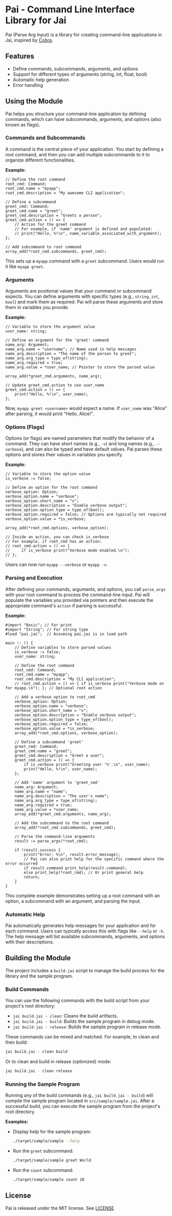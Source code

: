 # Pai - Command Line Interface Library for Jai

Pai (Parse Arg Input) is a library for creating command-line applications in Jai, inspired by [Cobra](https://github.com/spf13/cobra).

## Features

- Define commands, subcommands, arguments, and options
- Support for different types of arguments (string, int, float, bool)
- Automatic help generation
- Error handling

## Using the Module

Pai helps you structure your command-line application by defining commands, which can have subcommands, arguments, and options (also known as flags).

### Commands and Subcommands

A command is the central piece of your application. You start by defining a root command, and then you can add multiple subcommands to it to organize different functionalities.

**Example:**
```jai
// Define the root command
root_cmd: Command;
root_cmd.name = "myapp";
root_cmd.description = "My awesome CLI application";

// Define a subcommand
greet_cmd: Command;
greet_cmd.name = "greet";
greet_cmd.description = "Greets a person";
greet_cmd.action = () => {
    // Action for the greet command
    // For example, if 'name' argument is defined and populated:
    // print("Hello, %!\n", name_variable_associated_with_argument);
};

// Add subcommand to root command
array_add(*root_cmd.subcommands, greet_cmd);
```
This sets up a `myapp` command with a `greet` subcommand. Users would run it like `myapp greet`.

### Arguments

Arguments are positional values that your command or subcommand expects. You can define arguments with specific types (e.g., `string`, `int`, `bool`) and mark them as required. Pai will parse these arguments and store them in variables you provide.

**Example:**
```jai
// Variable to store the argument value
user_name: string;

// Define an argument for the 'greet' command
name_arg: Argument;
name_arg.name = "username"; // Name used in help messages
name_arg.description = "The name of the person to greet";
name_arg.arg_type = type_of(string);
name_arg.required = true;
name_arg.value = *user_name; // Pointer to store the parsed value

array_add(*greet_cmd.arguments, name_arg);

// Update greet_cmd.action to use user_name
greet_cmd.action = () => {
    print("Hello, %!\n", user_name);
};
```
Now, `myapp greet <username>` would expect a name. If `user_name` was "Alice" after parsing, it would print "Hello, Alice!".

### Options (Flags)

Options (or flags) are named parameters that modify the behavior of a command. They can have short names (e.g., `-v`) and long names (e.g., `--verbose`), and can also be typed and have default values. Pai parses these options and stores their values in variables you specify.

**Example:**
```jai
// Variable to store the option value
is_verbose := false;

// Define an option for the root command
verbose_option: Option;
verbose_option.name = "verbose";
verbose_option.short_name = "v";
verbose_option.description = "Enable verbose output";
verbose_option.option_type = type_of(bool);
verbose_option.required = false; // Options are typically not required
verbose_option.value = *is_verbose;

array_add(*root_cmd.options, verbose_option);

// Inside an action, you can check is_verbose
// For example, if root_cmd has an action:
// root_cmd.action = () => {
//     if is_verbose print("Verbose mode enabled.\n");
// };
```
Users can now run `myapp --verbose` or `myapp -v`.

### Parsing and Execution

After defining your commands, arguments, and options, you call `parse_args` with your root command to process the command-line input. Pai will populate the variables you provided via pointers and then execute the appropriate command's `action` if parsing is successful.

**Example:**
```jai
#import "Basic"; // For print
#import "String"; // For string type
#load "pai.jai";  // Assuming pai.jai is in load path

main :: () {
    // Define variables to store parsed values
    is_verbose := false;
    user_name: string;

    // Define the root command
    root_cmd: Command;
    root_cmd.name = "myapp";
    root_cmd.description = "My CLI application";
    // root_cmd.action = () => { if is_verbose print("Verbose mode on for myapp.\n"); }; // Optional root action

    // Add a verbose option to root_cmd
    verbose_option: Option;
    verbose_option.name = "verbose";
    verbose_option.short_name = "v";
    verbose_option.description = "Enable verbose output";
    verbose_option.option_type = type_of(bool);
    verbose_option.required = false;
    verbose_option.value = *is_verbose;
    array_add(*root_cmd.options, verbose_option);

    // Define a subcommand 'greet'
    greet_cmd: Command;
    greet_cmd.name = "greet";
    greet_cmd.description = "Greet a user";
    greet_cmd.action = () => {
        if is_verbose print("Greeting user '%'.\n", user_name);
        print("Hello, %!\n", user_name);
    };

    // Add 'name' argument to 'greet_cmd'
    name_arg: Argument;
    name_arg.name = "name";
    name_arg.description = "The user's name";
    name_arg.arg_type = type_of(string);
    name_arg.required = true;
    name_arg.value = *user_name;
    array_add(*greet_cmd.arguments, name_arg);
    
    // Add the subcommand to the root command
    array_add(*root_cmd.subcommands, greet_cmd);

    // Parse the command-line arguments
    result := parse_args(*root_cmd);

    if !result.success {
        print("Error: %\n", result.error_message);
        // Pai can also print help for the specific command where the error occurred
        if result.command print_help(result.command); 
        else print_help(*root_cmd); // Or print general help
        return;
    }
}
```
This complete example demonstrates setting up a root command with an option, a subcommand with an argument, and parsing the input.

### Automatic Help

Pai automatically generates help messages for your application and for each command. Users can typically access this with flags like `--help` or `-h`. The help message will list available subcommands, arguments, and options with their descriptions.

## Building the Module

The project includes a `build.jai` script to manage the build process for the library and the sample program.

### Build Commands

You can use the following commands with the build script from your project's root directory:

-   `jai build.jai - clean`: Cleans the build artifacts.
-   `jai build.jai - build`: Builds the sample program in debug mode.
-   `jai build.jai - release`: Builds the sample program in release mode.

These commands can be mixed and matched. For example, to clean and then build:
```sh
jai build.jai - clean build
```
Or to clean and build in release (optimized) mode:
```sh
jai build.jai - clean release
```

### Running the Sample Program

Running any of the build commands (e.g., `jai build.jai - build`) will compile the sample program located in `src/sample/sample.jai`. After a successful build, you can execute the sample program from the project's root directory.

**Examples:**

-   Display help for the sample program:
    ```sh
    ./target/sample/sample --help
    ```
-   Run the `greet` subcommand:
    ```sh
    ./target/sample/sample greet World
    ```
-   Run the `count` subcommand:
    ```sh
    ./target/sample/sample count 10
    ```

## License

Pai is released under the MIT license. See [LICENSE](LICENSE)
